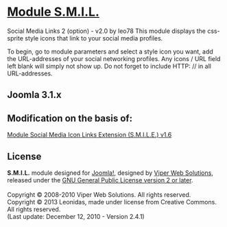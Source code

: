 # [Module S.M.I.L.](http://foto-s.ru/modul-social-media-icon-links-2.html)

Social Media Links 2 (option) - v2.0 by leo78
This module displays the css-sprite style icons that link to your social media profiles.

To begin, go to module parameters and select a style icon you want, add the URL-addresses of your social networking profiles. Any icons / URL field left blank will simply not show up. Do not forget to include HTTP: // in all URL-addresses.

## Joomla 3.1.x

## Modification on the basis of:
[Module Social Media Icon Links Extension (S.M.I.L.E.) v1.6](http://www.viperwebsites.com/joomla-extensions/social-media-icons-links.html)

## License
<b>S.M.I.L.</b> module designed for [Joomla!](http://www.joomla.org), designed by [Viper Web Solutions](http://www.viperwebsites.com), released under the [GNU General Public License version 2 or later](http://www.gnu.org/licenses/gpl2).<br /><br />
Copyright &copy; 2008-2010 Viper Web Solutions. All rights reserved.<br />
Copyright &copy; 2013 Leonidas, made under license from Creative Commons. All rights reserved.<br />
(Last update: December 12, 2010 - Version 2.4.1)

